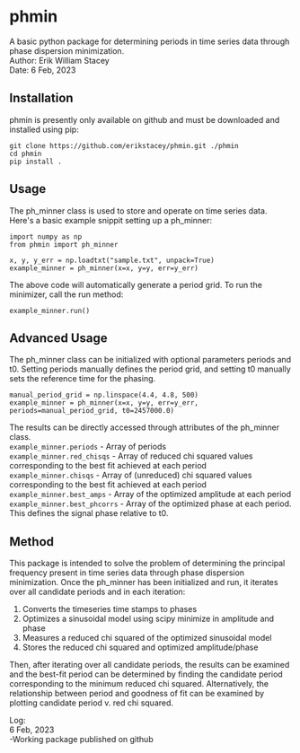 # phmin

A basic python package for determining periods in time series data through phase dispersion minimization.  
Author: Erik William Stacey  
Date: 6 Feb, 2023  

## Installation

phmin is presently only available on github and must be downloaded and installed using pip: 
```
git clone https://github.com/erikstacey/phmin.git ./phmin
cd phmin
pip install .
```
## Usage

The ph_minner class is used to store and operate on time series data. Here's a basic example snippit setting up a ph_minner:  
```
import numpy as np
from phmin import ph_minner

x, y, y_err = np.loadtxt("sample.txt", unpack=True)
example_minner = ph_minner(x=x, y=y, err=y_err)
```
The above code will automatically generate a period grid. To run the minimizer, call the run method:  
```
example_minner.run()
```

## Advanced Usage
The ph_minner class can be initialized with optional parameters periods and t0. Setting periods manually defines the period grid, and setting t0 manually sets the reference time for the phasing.
```
manual_period_grid = np.linspace(4.4, 4.8, 500)
example_minner = ph_minner(x=x, y=y, err=y_err, periods=manual_period_grid, t0=2457000.0)
```

The results can be directly accessed through attributes of the ph_minner class.  
```example_minner.periods``` - Array of periods  
```example_minner.red_chisqs``` - Array of reduced chi squared values corresponding to the best fit achieved at each period  
```example_minner.chisqs``` - Array of (unreduced) chi squared values corresponding to the best fit achieved at each period  
```example_minner.best_amps``` - Array of the optimized amplitude at each period  
```example_minner.best_phcorrs``` - Array of the optimized phase at each period. This defines the signal phase relative to t0.  

## Method
This package is intended to solve the problem of determining the principal frequency present in time series data through 
phase dispersion minimization. Once the ph_minner has been initialized and run, it iterates over all candidate periods and
in each iteration:
1) Converts the timeseries time stamps to phases
2) Optimizes a sinusoidal model using scipy minimize in amplitude and phase
3) Measures a reduced chi squared of the optimized sinusoidal model
4) Stores the reduced chi squared and optimized amplitude/phase

Then, after iterating over all candidate periods, the results can be examined and the best-fit period can be determined by
finding the candidate period corresponding to the minimum reduced chi squared. Alternatively, the relationship between
period and goodness of fit can be examined by plotting candidate period v. red chi squared.





Log:  
6 Feb, 2023  
-Working package published on github
